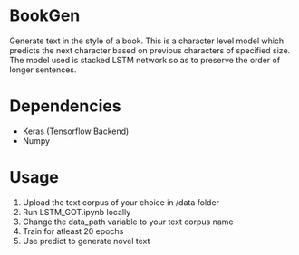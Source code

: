 # BookGen
Generate text in the style of a book. This is a character level model which predicts the next character based on previous characters of specified size. The model used is stacked LSTM network so as to preserve the order of longer sentences.

# Dependencies
* Keras (Tensorflow Backend)
* Numpy

# Usage
1. Upload the text corpus of your choice in /data folder
1. Run LSTM_GOT.ipynb locally
1. Change the data_path variable to your text corpus name
1. Train for atleast 20 epochs
1. Use predict to generate novel text
